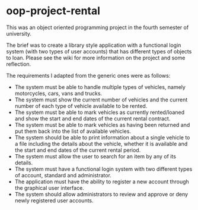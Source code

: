 # oop-project-rental

This was an object oriented programming project in the fourth semester of university.

The brief was to create a library style application with a functional login system (with two types of user accounts) that has different types of objects to loan. Please see the wiki for more information on the project and some reflection.

The requirements I adapted from the generic ones were as follows:

- The system must be able to handle multiple types of vehicles, namely motorcycles, cars, vans and trucks.
- The system must show the current number of vehicles and the current number of each type of vehicle available to be rented.
- The system must be able to mark vehicles as currently rented/loaned and show the start and end dates of the current rental contract.
- The system must be able to mark vehicles as having been returned and put them back into the list of available vehicles.
- The system should be able to print information about a single vehicle to a file including the details about the vehicle, whether it is available and the start and end dates of the current rental period.
- The system must allow the user to search for an item by any of its details.
- The system must have a functional login system with two different types of account, standard and administrator.
- The application must have the ability to register a new account through the graphical user interface.
- The system should allow administrators to review and approve or deny newly registered user accounts.

